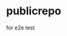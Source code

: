 # publicrepo
for e2e test




















































































































































































































































































































































































































































































































































































































































































































































































































































































































































































































































































































































